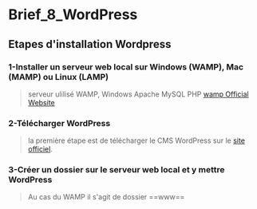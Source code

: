 # Brief_8_WordPress
## Etapes d'installation Wordpress
### 1-Installer un serveur web local sur Windows (WAMP), Mac (MAMP) ou Linux (LAMP)
> serveur ulilisé WAMP, Windows Apache MySQL PHP [wamp Official Website](https://www.wampserver.com/)
### 2-Télécharger WordPress
> la première étape est de télécharger le CMS WordPress sur le [site officiel](https://wordpress.org).
### 3-Créer un dossier sur le serveur web local et y mettre WordPress
> Au cas du WAMP il s'agit de dossier ==www==
